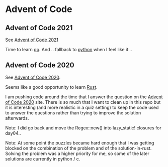 # Advent of Code

## Advent of Code 2021

See [Advent of Code 2021](https://adventofcode.com/2021)

Time to learn [go](https://go.dev/). And .. fallback to [python](https://www.python.org/) when I feel like it ..

## Advent of Code 2020

See [Advent of Code 2020](https://adventofcode.com/2020).

Seems like a good opportunity to learn [Rust](https://adventofcode.com/2020).

I am pushing code around the time that I answer the question on the [Advent of Code 2020](https://adventofcode.com/2020) site. There is so much that I want to clean up in this repo but it is interesting (and more realistic in a quiz setting) to keep the code used to answer the questions rather than trying to improve the solution afterwards.

Note: I did go back and move the Regex::new() into lazy_static! closures for day04..

Note: At some point the puzzles became hard enough that I was getting blocked on the combination of the problem and of the solution-in-rust. Solving the problem was a higher priority for me, so some of the later solutions are currently in python / c.
